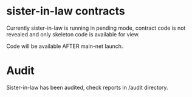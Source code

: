 # sister-in-law contracts
Currently sister-in-law is running in pending mode, contract code is not revealed and only skeleton code is available for view.

Code will be available AFTER main-net launch.

# Audit

Sister-in-law has been audited, check reports in /audit directory.
